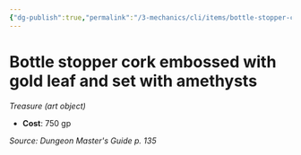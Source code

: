 ```yaml
---
{"dg-publish":true,"permalink":"/3-mechanics/cli/items/bottle-stopper-cork-embossed-with-gold-leaf-and-set-with-amethysts/","tags":["ttrpg-cli/compendium/src/5e/dmg","ttrpg-cli/item/gear/treasure-art-object","ttrpg-cli/item/rarity/none"],"noteIcon":""}
---
```


# Bottle stopper cork embossed with gold leaf and set with amethysts
*Treasure (art object)*  


- **Cost**: 750 gp

*Source: Dungeon Master's Guide p. 135*